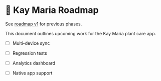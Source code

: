 # 🌱 Kay Maria Roadmap

See [roadmap v1](./docs/roadmaps/roadmap-v1.md) for previous phases.

This document outlines upcoming work for the Kay Maria plant care app.

- [ ] Multi-device sync
- [ ] Regression tests
- [ ] Analytics dashboard
- [ ] Native app support

